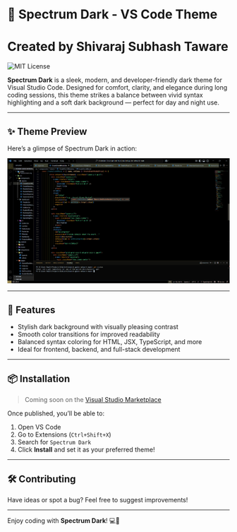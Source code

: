 # 🌌 Spectrum Dark - VS Code Theme
#   Created by Shivaraj Subhash Taware
![MIT License](https://img.shields.io/badge/license-MIT-blue.svg)


**Spectrum Dark** is a sleek, modern, and developer-friendly dark theme for Visual Studio Code. Designed for comfort, clarity, and elegance during long coding sessions, this theme strikes a balance between vivid syntax highlighting and a soft dark background — perfect for day and night use.

---

## ✨ Theme Preview

Here’s a glimpse of Spectrum Dark in action:

![Spectrum Dark Theme Preview](https://raw.githubusercontent.com/shivraj110504/Spectrum-Dark/main/Sample.png)


---

## 🚀 Features

- Stylish dark background with visually pleasing contrast
- Smooth color transitions for improved readability
- Balanced syntax coloring for HTML, JSX, TypeScript, and more
- Ideal for frontend, backend, and full-stack development

---

## 📦 Installation

> Coming soon on the [Visual Studio Marketplace](https://marketplace.visualstudio.com/VSCode)

Once published, you’ll be able to:
1. Open VS Code
2. Go to Extensions (`Ctrl+Shift+X`)
3. Search for `Spectrum Dark`
4. Click **Install** and set it as your preferred theme!

---

## 🛠 Contributing

Have ideas or spot a bug? Feel free to suggest improvements! 

---

Enjoy coding with **Spectrum Dark**! 💻🌙
